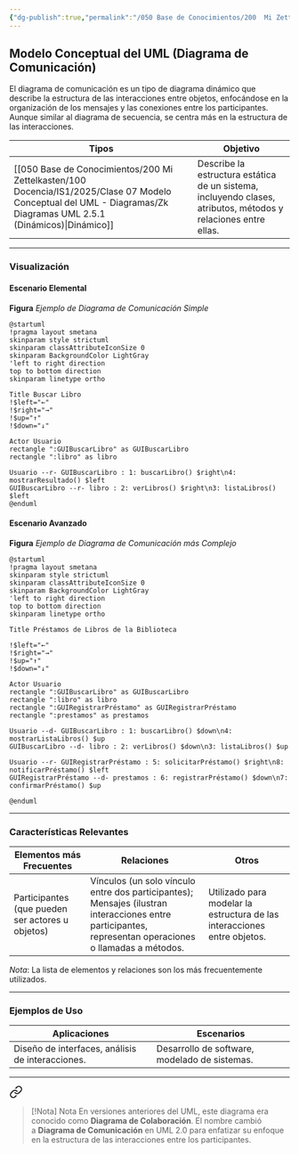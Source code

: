 ```yaml
---
{"dg-publish":true,"permalink":"/050 Base de Conocimientos/200  Mi Zettelkasten/100 Docencia/IS1/2025/Clase 07 Modelo Conceptual del UML - Diagramas/Zk Modelo Conceptual del UML (Diagrama de Comunicación)/","tags":["digitalGarden","modeloConceptualUML"]}
---
```


## Modelo Conceptual del UML (Diagrama de Comunicación)

El diagrama de comunicación es un tipo de diagrama dinámico que describe la estructura de las interacciones entre objetos, enfocándose en la organización de los mensajes y las conexiones entre los participantes. Aunque similar al diagrama de secuencia, se centra más en la estructura de las interacciones.

| Tipos                                                       | Objetivo                                                                                                       |
| ----------------------------------------------------------- | -------------------------------------------------------------------------------------------------------------- |
| [[050 Base de Conocimientos/200  Mi Zettelkasten/100 Docencia/IS1/2025/Clase 07 Modelo Conceptual del UML - Diagramas/Zk Diagramas UML 2.5.1 (Dinámicos)\|Dinámico]] | Describe la estructura estática de un sistema, incluyendo clases, atributos, métodos y relaciones entre ellas. |

----
### Visualización
#### Escenario Elemental
**Figura**
_Ejemplo de Diagrama de Comunicación Simple_
```plantuml
@startuml
!pragma layout smetana
skinparam style strictuml
skinparam classAttributeIconSize 0
skinparam BackgroundColor LightGray
'left to right direction
top to bottom direction
skinparam linetype ortho

Title Buscar Libro
!$left="←"
!$right="→"
!$up="↑"
!$down="↓"

Actor Usuario
rectangle ":GUIBuscarLibro" as GUIBuscarLibro
rectangle ":libro" as libro

Usuario --r- GUIBuscarLibro : 1: buscarLibro() $right\n4: mostrarResultado() $left
GUIBuscarLibro --r- libro : 2: verLibros() $right\n3: listaLibros() $left
@enduml

```

#### Escenario Avanzado
**Figura**
_Ejemplo de Diagrama de Comunicación más Complejo_
```plantuml
@startuml
!pragma layout smetana
skinparam style strictuml
skinparam classAttributeIconSize 0
skinparam BackgroundColor LightGray
'left to right direction
top to bottom direction
skinparam linetype ortho

Title Préstamos de Libros de la Biblioteca

!$left="←"
!$right="→"
!$up="↑"
!$down="↓"

Actor Usuario
rectangle ":GUIBuscarLibro" as GUIBuscarLibro
rectangle ":libro" as libro
rectangle ":GUIRegistrarPréstamo" as GUIRegistrarPréstamo
rectangle ":prestamos" as prestamos

Usuario --d- GUIBuscarLibro : 1: buscarLibro() $down\n4: mostrarListaLibros() $up
GUIBuscarLibro --d- libro : 2: verLibros() $down\n3: listaLibros() $up

Usuario --r- GUIRegistrarPréstamo : 5: solicitarPréstamo() $right\n8: notificarPréstamo() $left
GUIRegistrarPréstamo --d- prestamos : 6: registrarPréstamo() $down\n7: confirmarPréstamo() $up

@enduml
```

----
### Características Relevantes

| Elementos más Frecuentes                         | Relaciones                                                                                                                                              | Otros                                                                    |
| ------------------------------------------------ | ------------------------------------------------------------------------------------------------------------------------------------------------------- | ------------------------------------------------------------------------ |
| Participantes (que pueden ser actores u objetos) | Vínculos (un solo vínculo entre dos participantes); Mensajes (ilustran interacciones entre participantes, representan operaciones o llamadas a métodos. | Utilizado para modelar la estructura de las interacciones entre objetos. |

_Nota_: La lista de elementos y relaciones son los más frecuentemente utilizados.

----
### Ejemplos de Uso

| Aplicaciones                                     | Escenarios                                    |
| ------------------------------------------------ | --------------------------------------------- |
| Diseño de interfaces, análisis de interacciones. | Desarrollo de software, modelado de sistemas. |

----


<div class="transclusion internal-embed is-loaded"><a class="markdown-embed-link" href="/050 Base de Conocimientos/200  Mi Zettelkasten/100 Docencia/IS1/2025/Clase 14 Diagramas de Interacción/Zk Diagramas de Interacción (Introducción)/#3d4f56" aria-label="Open link"><svg xmlns="http://www.w3.org/2000/svg" width="24" height="24" viewBox="0 0 24 24" fill="none" stroke="currentColor" stroke-width="2" stroke-linecap="round" stroke-linejoin="round" class="svg-icon lucide-link"><path d="M10 13a5 5 0 0 0 7.54.54l3-3a5 5 0 0 0-7.07-7.07l-1.72 1.71"></path><path d="M14 11a5 5 0 0 0-7.54-.54l-3 3a5 5 0 0 0 7.07 7.07l1.71-1.71"></path></svg></a><div class="markdown-embed">



>[!Nota] Nota
>En versiones anteriores del UML, este diagrama era conocido como **Diagrama de Colaboración**. El nombre cambió a **Diagrama de Comunicación** en UML 2.0 para enfatizar su enfoque en la estructura de las interacciones entre los participantes.

</div></div>
